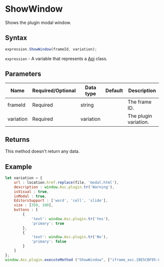 # ShowWindow

Shows the plugin modal window.

## Syntax

```javascript
expression.ShowWindow(frameId, variation);
```

`expression` - A variable that represents a [Api](../Api.md) class.

## Parameters

| **Name** | **Required/Optional** | **Data type** | **Default** | **Description** |
| ------------- | ------------- | ------------- | ------------- | ------------- |
| frameId | Required | string |  | The frame ID. |
| variation | Required | variation |  | The plugin variation. |

## Returns

This method doesn't return any data.

## Example

```javascript editor-xlsx
let variation = {
    url : location.href.replace(file, 'modal.html'),
    description : window.Asc.plugin.tr('Warning'),
    isVisual : true,
    isModal : true,
    EditorsSupport : ['word', 'cell', 'slide'],
    size : [350, 100],
    buttons : [
        {
            'text': window.Asc.plugin.tr('Yes'),
            'primary': true
        },
        {
            'text': window.Asc.plugin.tr('No'),
            'primary': false
        }
    ]
};
window.Asc.plugin.executeMethod ("ShowWindow", ["iframe_asc.{BE5CBF95-C0AD-4842-B157-AC40FEDD9841}", variation]);
```
